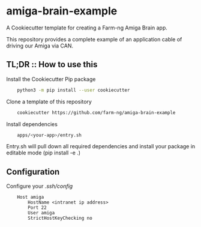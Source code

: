 # amiga-brain-example

A Cookiecutter template for creating a Farm-ng Amiga Brain app.

This repository provides a complete example of an application cable of driving our Amiga via CAN.

## TL;DR :: How to use this

Install the Cookiecutter Pip package
```bash
    python3 -m pip install --user cookiecutter
```

Clone a template of this repository
```bash
    cookiecutter https://github.com/farm-ng/amiga-brain-example
```

Install dependencies
```bash
    apps/<your-app>/entry.sh
```
Entry.sh will pull down all required dependencies and install your package in editable mode (pip install -e .)

## Configuration

Configure your *.ssh/config*
```
    Host amiga
        HostName <intranet ip address>
        Port 22
        User amiga
        StrictHostKeyChecking no
```
